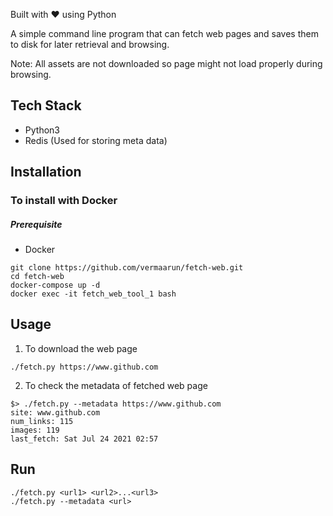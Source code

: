 Built with ❤️ using Python

A simple command line program that can fetch web pages and saves them to disk for later retrieval and browsing.

Note: All assets are not downloaded so page might not load properly during browsing.    


## Tech Stack
- Python3
- Redis (Used for storing meta data)

## Installation
### To install with Docker
##### Prerequisite
- Docker

```
git clone https://github.com/vermaarun/fetch-web.git
cd fetch-web
docker-compose up -d
docker exec -it fetch_web_tool_1 bash
```

## Usage
1. To download the web page 
```
./fetch.py https://www.github.com
```

2. To check the metadata of fetched web page
```
$> ./fetch.py --metadata https://www.github.com
site: www.github.com
num_links: 115
images: 119
last_fetch: Sat Jul 24 2021 02:57
```

## Run
```
./fetch.py <url1> <url2>...<url3>
./fetch.py --metadata <url>
```
